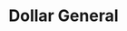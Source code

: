 ---
title: "Dollar General"
url: /crestview/dollar-general-east-james-lee-boulevard/
shop: Kramladen
---